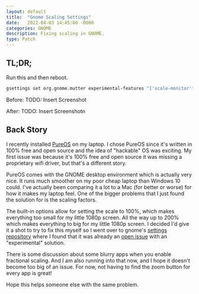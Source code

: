 ```yaml
---
layout: default
title:  "Gnome Scaling Settings"
date:   2022-04-03 14:45:00 -0000
categories: GNOME
description: Fixing scaling in GNOME.
type: Patch
---
```


## TL;DR;
Run this and then reboot.
```bash
gsettings set org.gnome.mutter experimental-features "['scale-monitor'framebuffer']"
```

Before:
TODO: Insert Screenshot

After:
TODO: Insert Screenshotn

## Back Story

I recently installed [PureOS](https://www.pureos.net/) on my
laptop. I chose PureOS since it's written in 100% free and open source
and the idea of "hackable" OS was exciting. My first issue was because
it's 100% free and open source it was missing a proprietary wifi
driver, but that's a different story.

PureOS comes with the GNOME desktop environment which is actually very
nice. It runs much smoother on my poor cheap laptop than Windows 10
could. I've actually been comparing it a lot to a Mac (for better or
worse) for how it makes my laptop feel. One of the bigger problems
that I just found the solution for is the scaling factors.

The built-in options allow for setting the scale to 100%, which makes
everything too small for my little 1080p screen. All the way up to
200% which makes everything to big for my little 1080p screen. I
decided I'd give it a shot to try to fix this myself so I went over to
gnome's [settings
repository](https://gitlab.gnome.org/GNOME/gnome-control-center)
where I found that it was already an [open
issue](https://gitlab.gnome.org/GNOME/gnome-control-center/-/issues/1351)
with an "experimental" solution.

There is some discussion about some blurry apps when you enable
fractional scaling. And I am also running into that now, and I hope it
doesn't become too big of an issue. For now, not having to find the
zoom button for every app is great!

Hope this helps someone else with the same problem.